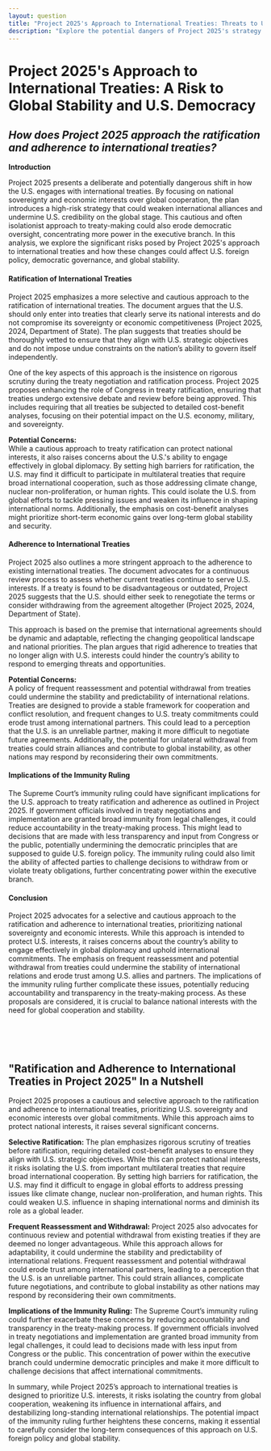 ```yaml
---
layout: question
title: "Project 2025's Approach to International Treaties: Threats to U.S. Diplomacy and Democracy"
description: "Explore the potential dangers of Project 2025's strategy on international treaties, and how it could compromise U.S. diplomacy, global stability, and democratic values."
---
```


# Project 2025's Approach to International Treaties: A Risk to Global Stability and U.S. Democracy

## *How does Project 2025 approach the ratification and adherence to international treaties?*

**Introduction**

Project 2025 presents a deliberate and potentially dangerous shift in how the U.S. engages with international treaties. By focusing on national sovereignty and economic interests over global cooperation, the plan introduces a high-risk strategy that could weaken international alliances and undermine U.S. credibility on the global stage. This cautious and often isolationist approach to treaty-making could also erode democratic oversight, concentrating more power in the executive branch. In this analysis, we explore the significant risks posed by Project 2025's approach to international treaties and how these changes could affect U.S. foreign policy, democratic governance, and global stability.

#### **Ratification of International Treaties**

Project 2025 emphasizes a more selective and cautious approach to the ratification of international treaties. The document argues that the U.S. should only enter into treaties that clearly serve its national interests and do not compromise its sovereignty or economic competitiveness (Project 2025, 2024, Department of State). The plan suggests that treaties should be thoroughly vetted to ensure that they align with U.S. strategic objectives and do not impose undue constraints on the nation’s ability to govern itself independently.

One of the key aspects of this approach is the insistence on rigorous scrutiny during the treaty negotiation and ratification process. Project 2025 proposes enhancing the role of Congress in treaty ratification, ensuring that treaties undergo extensive debate and review before being approved. This includes requiring that all treaties be subjected to detailed cost-benefit analyses, focusing on their potential impact on the U.S. economy, military, and sovereignty.

**Potential Concerns:**  
While a cautious approach to treaty ratification can protect national interests, it also raises concerns about the U.S.'s ability to engage effectively in global diplomacy. By setting high barriers for ratification, the U.S. may find it difficult to participate in multilateral treaties that require broad international cooperation, such as those addressing climate change, nuclear non-proliferation, or human rights. This could isolate the U.S. from global efforts to tackle pressing issues and weaken its influence in shaping international norms. Additionally, the emphasis on cost-benefit analyses might prioritize short-term economic gains over long-term global stability and security.

#### **Adherence to International Treaties**

Project 2025 also outlines a more stringent approach to the adherence to existing international treaties. The document advocates for a continuous review process to assess whether current treaties continue to serve U.S. interests. If a treaty is found to be disadvantageous or outdated, Project 2025 suggests that the U.S. should either seek to renegotiate the terms or consider withdrawing from the agreement altogether (Project 2025, 2024, Department of State).

This approach is based on the premise that international agreements should be dynamic and adaptable, reflecting the changing geopolitical landscape and national priorities. The plan argues that rigid adherence to treaties that no longer align with U.S. interests could hinder the country’s ability to respond to emerging threats and opportunities.

**Potential Concerns:**  
A policy of frequent reassessment and potential withdrawal from treaties could undermine the stability and predictability of international relations. Treaties are designed to provide a stable framework for cooperation and conflict resolution, and frequent changes to U.S. treaty commitments could erode trust among international partners. This could lead to a perception that the U.S. is an unreliable partner, making it more difficult to negotiate future agreements. Additionally, the potential for unilateral withdrawal from treaties could strain alliances and contribute to global instability, as other nations may respond by reconsidering their own commitments.

#### **Implications of the Immunity Ruling**

The Supreme Court’s immunity ruling could have significant implications for the U.S. approach to treaty ratification and adherence as outlined in Project 2025. If government officials involved in treaty negotiations and implementation are granted broad immunity from legal challenges, it could reduce accountability in the treaty-making process. This might lead to decisions that are made with less transparency and input from Congress or the public, potentially undermining the democratic principles that are supposed to guide U.S. foreign policy. The immunity ruling could also limit the ability of affected parties to challenge decisions to withdraw from or violate treaty obligations, further concentrating power within the executive branch.

#### **Conclusion**

Project 2025 advocates for a selective and cautious approach to the ratification and adherence to international treaties, prioritizing national sovereignty and economic interests. While this approach is intended to protect U.S. interests, it raises concerns about the country’s ability to engage effectively in global diplomacy and uphold international commitments. The emphasis on frequent reassessment and potential withdrawal from treaties could undermine the stability of international relations and erode trust among U.S. allies and partners. The implications of the immunity ruling further complicate these issues, potentially reducing accountability and transparency in the treaty-making process. As these proposals are considered, it is crucial to balance national interests with the need for global cooperation and stability.

<br><br><br>

## <span id="nutshell">"Ratification and Adherence to International Treaties in Project 2025" In a Nutshell</span>

Project 2025 proposes a cautious and selective approach to the ratification and adherence to international treaties, prioritizing U.S. sovereignty and economic interests over global commitments. While this approach aims to protect national interests, it raises several significant concerns.

**Selective Ratification:** The plan emphasizes rigorous scrutiny of treaties before ratification, requiring detailed cost-benefit analyses to ensure they align with U.S. strategic objectives. While this can protect national interests, it risks isolating the U.S. from important multilateral treaties that require broad international cooperation. By setting high barriers for ratification, the U.S. may find it difficult to engage in global efforts to address pressing issues like climate change, nuclear non-proliferation, and human rights. This could weaken U.S. influence in shaping international norms and diminish its role as a global leader.

**Frequent Reassessment and Withdrawal:** Project 2025 also advocates for continuous review and potential withdrawal from existing treaties if they are deemed no longer advantageous. While this approach allows for adaptability, it could undermine the stability and predictability of international relations. Frequent reassessment and potential withdrawal could erode trust among international partners, leading to a perception that the U.S. is an unreliable partner. This could strain alliances, complicate future negotiations, and contribute to global instability as other nations may respond by reconsidering their own commitments.

**Implications of the Immunity Ruling:** The Supreme Court’s immunity ruling could further exacerbate these concerns by reducing accountability and transparency in the treaty-making process. If government officials involved in treaty negotiations and implementation are granted broad immunity from legal challenges, it could lead to decisions made with less input from Congress or the public. This concentration of power within the executive branch could undermine democratic principles and make it more difficult to challenge decisions that affect international commitments.

In summary, while Project 2025’s approach to international treaties is designed to prioritize U.S. interests, it risks isolating the country from global cooperation, weakening its influence in international affairs, and destabilizing long-standing international relationships. The potential impact of the immunity ruling further heightens these concerns, making it essential to carefully consider the long-term consequences of this approach on U.S. foreign policy and global stability.
